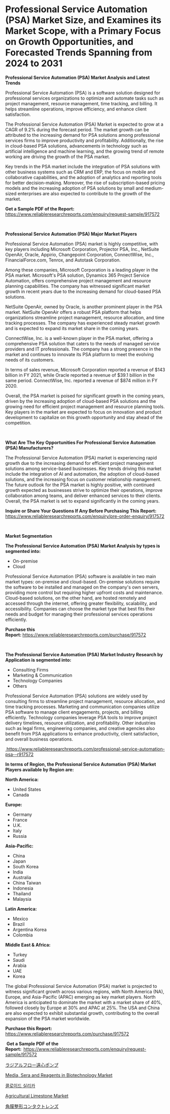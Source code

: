 <p><h1>Professional Service Automation (PSA) Market Size, and Examines its Market Scope, with a Primary Focus on Growth Opportunities, and Forecasted Trends Spanning from 2024 to 2031</h1></p><p><strong>Professional Service Automation (PSA) Market Analysis and Latest Trends</strong></p>
<p><p>Professional Service Automation (PSA) is a software solution designed for professional services organizations to optimize and automate tasks such as project management, resource management, time tracking, and billing. It helps streamline operations, improve efficiency, and enhance client satisfaction.</p><p>The Professional Service Automation (PSA) Market is expected to grow at a CAGR of 9.2% during the forecast period. The market growth can be attributed to the increasing demand for PSA solutions among professional services firms to improve productivity and profitability. Additionally, the rise in cloud-based PSA solutions, advancements in technology such as artificial intelligence and machine learning, and the growing trend of remote working are driving the growth of the PSA market.</p><p>Key trends in the PSA market include the integration of PSA solutions with other business systems such as CRM and ERP, the focus on mobile and collaborative capabilities, and the adoption of analytics and reporting tools for better decision-making. Moreover, the rise of subscription-based pricing models and the increasing adoption of PSA solutions by small and medium-sized enterprises are also expected to contribute to the growth of the market.</p></p>
<p><strong>Get a Sample PDF of the Report:&nbsp;</strong> <a href="https://www.reliableresearchreports.com/enquiry/request-sample/917572">https://www.reliableresearchreports.com/enquiry/request-sample/917572</a></p>
<p>&nbsp;</p>
<p><strong>Professional Service Automation (PSA) Major Market Players</strong></p>
<p><p>Professional Service Automation (PSA) market is highly competitive, with key players including Microsoft Corporation, Projector PSA, Inc., NetSuite OpenAir, Oracle, Appirio, Changepoint Corporation, ConnectWise, Inc., FinancialForce.com, Tenrox, and Autotask Corporation.</p><p>Among these companies, Microsoft Corporation is a leading player in the PSA market. Microsoft's PSA solution, Dynamics 365 Project Service Automation, offers comprehensive project management and resource planning capabilities. The company has witnessed significant market growth in recent years due to the increasing demand for cloud-based PSA solutions.</p><p>NetSuite OpenAir, owned by Oracle, is another prominent player in the PSA market. NetSuite OpenAir offers a robust PSA platform that helps organizations streamline project management, resource allocation, and time tracking processes. The company has experienced steady market growth and is expected to expand its market share in the coming years.</p><p>ConnectWise, Inc. is a well-known player in the PSA market, offering a comprehensive PSA solution that caters to the needs of managed service providers and IT professionals. The company has a strong presence in the market and continues to innovate its PSA platform to meet the evolving needs of its customers.</p><p>In terms of sales revenue, Microsoft Corporation reported a revenue of $143 billion in FY 2021, while Oracle reported a revenue of $39.1 billion in the same period. ConnectWise, Inc. reported a revenue of $874 million in FY 2020.</p><p>Overall, the PSA market is poised for significant growth in the coming years, driven by the increasing adoption of cloud-based PSA solutions and the growing need for efficient project management and resource planning tools. Key players in the market are expected to focus on innovation and product development to capitalize on this growth opportunity and stay ahead of the competition.</p></p>
<p>&nbsp;</p>
<p><strong>What Are The Key Opportunities For Professional Service Automation (PSA) Manufacturers?</strong></p>
<p><p>The Professional Service Automation (PSA) market is experiencing rapid growth due to the increasing demand for efficient project management solutions among service-based businesses. Key trends driving this market include the integration of AI and automation, the adoption of cloud-based solutions, and the increasing focus on customer relationship management. The future outlook for the PSA market is highly positive, with continued growth expected as businesses strive to optimize their operations, improve collaboration among teams, and deliver enhanced services to their clients. Overall, the PSA market is set to expand significantly in the coming years.</p></p>
<p><strong>Inquire or Share Your Questions If Any Before Purchasing This Report:</strong> <a href="https://www.reliableresearchreports.com/enquiry/pre-order-enquiry/917572">https://www.reliableresearchreports.com/enquiry/pre-order-enquiry/917572</a></p>
<p>&nbsp;</p>
<p><strong>Market Segmentation</strong></p>
<p><strong>The Professional Service Automation (PSA) Market Analysis by types is segmented into:</strong></p>
<p><ul><li>On-premise</li><li>Cloud</li></ul></p>
<p><p>Professional Service Automation (PSA) software is available in two main market types: on-premise and cloud-based. On-premise solutions require the software to be installed and managed on the company's own servers, providing more control but requiring higher upfront costs and maintenance. Cloud-based solutions, on the other hand, are hosted remotely and accessed through the internet, offering greater flexibility, scalability, and accessibility. Companies can choose the market type that best fits their needs and budget for managing their professional services operations efficiently.</p></p>
<p><strong>Purchase this Report:&nbsp;</strong><a href="https://www.reliableresearchreports.com/purchase/917572">https://www.reliableresearchreports.com/purchase/917572</a></p>
<p>&nbsp;</p>
<p><strong>The Professional Service Automation (PSA) Market Industry Research by Application is segmented into:</strong></p>
<p><ul><li>Consulting Firms</li><li>Marketing & Communication</li><li>Technology Companies</li><li>Others</li></ul></p>
<p><p>Professional Service Automation (PSA) solutions are widely used by consulting firms to streamline project management, resource allocation, and time tracking processes. Marketing and communication companies utilize PSA software to manage client engagements, projects, and billing efficiently. Technology companies leverage PSA tools to improve project delivery timelines, resource utilization, and profitability. Other industries such as legal firms, engineering companies, and creative agencies also benefit from PSA applications to enhance productivity, client satisfaction, and overall business operations.</p></p>
<p><a href="https://www.reliableresearchreports.com/professional-service-automation-psa--r917572">&nbsp;https://www.reliableresearchreports.com/professional-service-automation-psa--r917572</a></p>
<p><strong>In terms of Region, the Professional Service Automation (PSA) Market Players available by Region are:</strong></p>
<p>
    <p> <strong> North America: </strong>
        <ul>
            <li>United States</li>
            <li>Canada</li>
        </ul>
        </p> 
    <p> <strong> Europe: </strong>
        <ul>
            <li>Germany</li>
            <li>France</li>
            <li>U.K.</li>
            <li>Italy</li>
            <li>Russia</li>
        </ul>
        </p> 
    <p> <strong> Asia-Pacific: </strong>
        <ul>
            <li>China</li>
            <li>Japan</li>
            <li>South Korea</li>
            <li>India</li>
            <li>Australia</li>
            <li>China Taiwan</li>
            <li>Indonesia</li>
            <li>Thailand</li>
            <li>Malaysia</li>
        </ul>
        </p> 
    <p> <strong> Latin America: </strong>
        <ul>
            <li>Mexico</li>
            <li>Brazil</li>
            <li>Argentina Korea</li>
            <li>Colombia</li>
        </ul>
        </p> 
    <p> <strong> Middle East & Africa: </strong>
        <ul>
            <li>Turkey</li>
            <li>Saudi</li>
            <li>Arabia</li>
            <li>UAE</li>
            <li>Korea</li>
        </ul>
    </p>
    </p>
<p><p>The global Professional Service Automation (PSA) market is projected to witness significant growth across various regions, with North America (NA), Europe, and Asia-Pacific (APAC) emerging as key market players. North America is anticipated to dominate the market with a market share of 40%, followed closely by Europe at 30% and APAC at 25%. The USA and China are also expected to exhibit substantial growth, contributing to the overall expansion of the PSA market worldwide.</p></p>
<p><strong>Purchase this Report: </strong><a href="https://www.reliableresearchreports.com/purchase/917572">https://www.reliableresearchreports.com/purchase/917572</a></p>
<p>&nbsp;<strong>Get a Sample PDF of the Report:&nbsp;&nbsp;</strong><a href="https://www.reliableresearchreports.com/enquiry/request-sample/917572">https://www.reliableresearchreports.com/enquiry/request-sample/917572</a></p>
<p><strong></strong></p>
<p><p><a href="https://github.com/ddwcuskozol07187/Market-Research-Report-List-1/blob/main/830776739045.md">ラジアルフロー遠心ポンプ</a></p><p><a href="https://github.com/indrystar/Market-Research-Report-List-3/blob/main/media-sera-and-reagents-in-biotechnology-market.md">Media, Sera and Reagents in Biotechnology Market</a></p><p><a href="https://github.com/PercyHagernes9778/Market-Research-Report-List-1/blob/main/509286535740.md">콜로이드 실리카</a></p><p><a href="https://issuu.com/reportprime-2/docs/agricultural-limestone-market-size-2030.pptx">Agricultural Limestone Market</a></p><p><a href="https://github.com/marbadji/Market-Research-Report-List-1/blob/main/859287339046.md">角膜整形コンタクトレンズ</a></p></p>